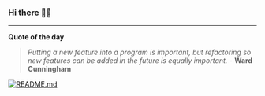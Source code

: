 ### Hi there 👋🏻


---

**Quote of the day**

> *Putting a new feature into a program is important, but refactoring so new features can be added in the future is equally important.* - **Ward Cunningham** 

[![README.md](https://github.com/marcolovazzano/marcolovazzano/actions/workflows/readme.yml/badge.svg)](https://github.com/marcolovazzano/marcolovazzano/actions/workflows/readme.yml)
